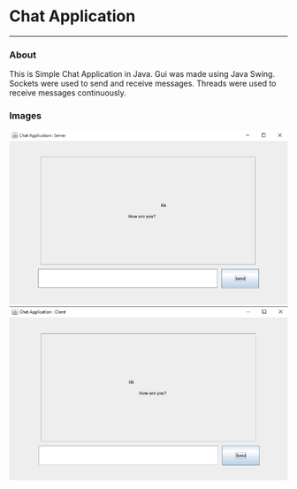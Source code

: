 # Chat Application

---

### About
This is Simple Chat Application in Java. Gui was made using Java Swing. Sockets were used to send and receive messages. Threads were used to receive messages continuously.

### Images

![](Images/ServerInterface.PNG)
![](Images/ClientInterface.PNG)